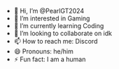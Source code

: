 - 👋 Hi, I’m @PearlGT2024
- 👀 I’m interested in Gaming
- 🌱 I’m currently learning Coding
- 💞️ I’m looking to collaborate on idk
- 📫 How to reach me: Discord
- 😄 Pronouns: he/him
- ⚡ Fun fact: I am a human

<!---
PearlGT2024/PearlGT2024 is a ✨ special ✨ repository because its `README.md` (this file) appears on your GitHub profile.
You can click the Preview link to take a look at your changes.
--->
